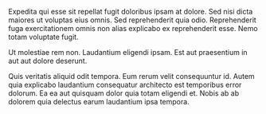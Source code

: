 Expedita qui esse sit repellat fugit doloribus ipsam at dolore. Sed nisi dicta maiores ut voluptas eius omnis. Sed reprehenderit quia odio. Reprehenderit fuga exercitationem omnis non alias explicabo ex reprehenderit esse. Nemo totam voluptate fugit.
 Ut molestiae rem non. Laudantium eligendi ipsam. Est aut praesentium in aut aut dolore deserunt.
 Quis veritatis aliquid odit tempora. Eum rerum velit consequuntur id. Autem quia explicabo laudantium consequatur architecto est temporibus error dolorum. Ea ea aut quisquam dolor quia totam eligendi et. Nobis ab ab dolorem quia delectus earum laudantium ipsa tempora.